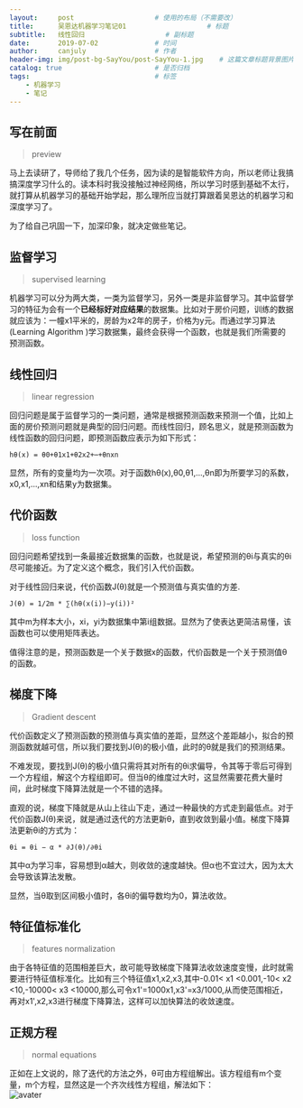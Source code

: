 ```yaml
---
layout:     post                    # 使用的布局（不需要改）
title:      吴恩达机器学习笔记01                    # 标题 
subtitle:   线性回归                    # 副标题
date:       2019-07-02              # 时间
author:     canjuly                 # 作者
header-img: img/post-bg-SayYou/post-SayYou-1.jpg    # 这篇文章标题背景图片
catalog: true                       # 是否归档
tags:                               # 标签
    - 机器学习
    - 笔记
---
```


## 写在前面
> preview

马上去读研了，导师给了我几个任务，因为读的是智能软件方向，所以老师让我搞搞深度学习什么的。读本科时我没接触过神经网络，所以学习时感到基础不太行，就打算从机器学习的基础开始学起，那么理所应当就打算跟着吴恩达的机器学习和深度学习了。

为了给自己巩固一下，加深印象，就决定做些笔记。

## 监督学习
> supervised learning

机器学习可以分为两大类，一类为监督学习，另外一类是非监督学习。其中监督学习的特征为会有一个**已经标好对应结果**的数据集。比如对于房价问题，训练的数据就应该为：一幢x1平米的，房龄为x2年的房子，价格为y元。而通过学习算法(Learning Algorithm )学习数据集，最终会获得一个函数，也就是我们所需要的预测函数。

## 线性回归
> linear regression

回归问题是属于监督学习的一类问题，通常是根据预测函数来预测一个值，比如上面的房价预测问题就是典型的回归问题。而线性回归，顾名思义，就是预测函数为线性函数的回归问题，即预测函数应表示为如下形式：
```
hθ(x) = θ0+θ1x1+θ2x2+⋯+θnxn
```
显然，所有的变量均为一次项。对于函数hθ(x),θ0,θ1,...,θn即为所要学习的系数，x0,x1,...,xn和结果y为数据集。

## 代价函数
> loss function

回归问题希望找到一条最接近数据集的函数，也就是说，希望预测的θi与真实的θi尽可能接近。为了定义这个概念，我们引入代价函数。

对于线性回归来说，代价函数J(θ)就是一个预测值与真实值的方差.
```
J(θ) = 1/2m * ∑(hθ(x(i))−y(i))²
```
其中m为样本大小，xi，yi为数据集中第i组数据。显然为了使表达更简洁易懂，该函数也可以使用矩阵表达。

值得注意的是，预测函数是一个关于数据x的函数，代价函数是一个关于预测值θ的函数。

## 梯度下降
> Gradient descent

代价函数定义了预测函数的预测值与真实值的差距，显然这个差距越小，拟合的预测函数就越可信，所以我们要找到J(θ)的极小值，此时的θ就是我们的预测结果。

不难发现，要找到J(θ)的极小值只需将其对所有的θi求偏导，令其等于零后可得到一个方程组，解这个方程组即可。但当θ的维度过大时，这显然需要花费大量时间，此时梯度下降算法就是一个不错的选择。

直观的说，梯度下降就是从山上往山下走，通过一种最快的方式走到最低点。对于代价函数J(θ)来说，就是通过迭代的方法更新θ，直到收敛到最小值。梯度下降算法更新θi的方式为：
```
θi = θi − α * ∂J(θ)/∂θi
```
其中α为学习率，容易想到α越大，则收敛的速度越快。但α也不宜过大，因为太大会导致该算法发散。

显然，当θ取到区间极小值时，各θi的偏导数均为0，算法收敛。

## 特征值标准化
> features normalization

由于各特征值的范围相差巨大，故可能导致梯度下降算法收敛速度变慢，此时就需要进行特征值标准化。比如有三个特征值x1,x2,x3,其中-0.01< x1 <0.001,-10< x2 <10,-10000< x3 <10000,那么可令x1'=1000x1,x3'=x3/1000,从而使范围相近，再对x1',x2,x3进行梯度下降算法，这样可以加快算法的收敛速度。

## 正规方程 
> normal equations

正如在上文说的，除了迭代的方法之外，θ可由方程组解出。该方程组有m个变量，m个方程，显然这是一个齐次线性方程组，解法如下：  
![avater](https://www.zhihu.com/equation?tex=%5Ctheta+%3D+%28X%5ETX%29%5E%7B-1%7DX%5ETY)
